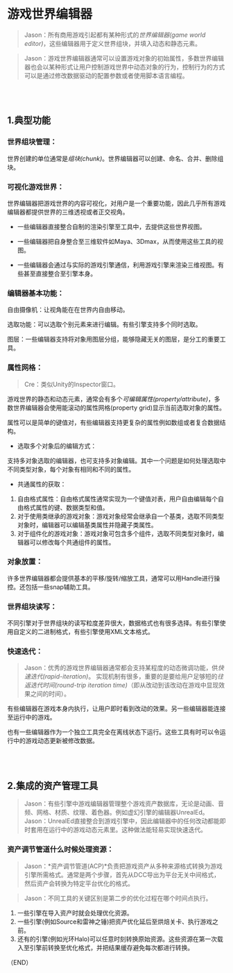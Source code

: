 # 游戏世界编辑器    

> Jason：所有商用游戏引起都有某种形式的*世界编辑器(game world editor)*，这些编辑器用于定义世界组块，并填入动态和静态元素。    

> Jason：游戏世界编辑器通常可以设置游戏对象的初始属性，多数世界编辑器也会以某种形式让用户控制游戏世界中动态对象的行为，控制行为的方式可以是通过修改数据驱动的配置参数或者使用脚本语言编程。      


<br />
<br />


## 1.典型功能    

### 世界组块管理：    

世界创建的单位通常是*组块(chunk)*。世界编辑器可以创建、命名、合并、删除组块。    

### 可视化游戏世界：    

世界编辑器把游戏世界的内容可视化，对用户是一个重要功能，因此几乎所有游戏编辑器都提供世界的三维透视或者正交视角。    

- 一些编辑器直接整合自制的渲染引擎至工具中，去提供这些世界视图。    

- 一些编辑器把自身整合至三维软件如Maya、3Dmax，从而使用这些工具的视图。    

- 一些编辑器会通过与实际的游戏引擎通信，利用游戏引擎来渲染三维视图。有些甚至直接整合至引擎本身。    

### 编辑器基本功能：    

自由摄像机：让视角能在在世界内自由移动。    

选取功能：可以选取个别元素来进行编辑。有些引擎支持多个同时选取。    

图层：一些编辑器支持将对象用图层分组，能够隐藏无关的图层，是分工的重要工具。    

### 属性网格：    

> Cre：类似Unity的Inspector窗口。    

游戏世界的静态和动态元素，通常会有多个*可编辑属性(property/attribute)*，多数世界编辑器会使用能滚动的属性网格(property grid)显示当前选取对象的属性。    

属性可以是简单的键值对，有些编辑器支持更复杂的属性例如数组或者复合数据结构。    

- 选取多个对象后的编辑方式：    

支持多对象选取的编辑器，也可支持多对象编辑。其中一个问题是如何处理选取中不同类型对象，每个对象有相同和不同的属性。      

- 共通属性的获取：    

1. 自由格式属性：自由格式属性通常实现为一个键值对表，用户自由编辑每个自由格式属性的键、数据类型和值。    
2. 对于使用类继承的游戏对象：游戏对象经常会继承自一个基类，选取不同类型对象时，编辑器可以编辑基类属性并隐藏子类属性。    
3. 对于组件化的游戏对象：游戏对象可包含多个组件，选取不同类型对象时，编辑器可以修改每个共通组件的属性。    

### 对象放置：    

许多世界编辑器都会提供基本的平移/旋转/缩放工具，通常可以用Handle进行操控。还包括一些snap辅助工具。    

### 世界组块读写：    

不同引擎对于世界组块的读写粒度差异很大，数据格式也有很多选择。有些引擎使用自定义的二进制格式，有些引擎使用XML文本格式。      

### 快速迭代：    

> Jason：优秀的游戏世界编辑器通常都会支持某程度的动态微调功能，供*快速迭代(rapid-iteration)*。 实现机制有很多，重要的是要给用户足够短的*往返迭代时间(round-trip iteration time)*（即从改动到该改动在游戏中显现效果之间的时间）。     

有些编辑器在游戏本身内执行，让用户即时看到改动的效果。另一些编辑器能连接至运行中的游戏。    

也有一些编辑器作为一个独立工具完全在离线状态下运行。这些工具有时可以令运行中的游戏动态更新被修改数据。    



<br />
<br />


## 2.集成的资产管理工具    

> Jason：有些引擎中游戏编辑器管理整个游戏资产数据库，无论是动画、音频、网格、材质、纹理、着色器。例如虚幻引擎的编辑器UnrealEd。    
> Jason：UnrealEd直接整合到游戏引擎中，因此编辑器中的任何改动都能即时套用在运行中的游戏动态元素里。这种做法能轻易实现快速迭代。    

### 资产调节管道什么时候处理资源：    

> Jason：*资产调节管道(ACP)*负责把游戏资产从多种来源格式转换为游戏引擎所需格式。通常是两个步骤，首先从DCC导出为平台无关中间格式，然后资产会转换为特定平台优化的格式。    

> Jason：不同工具的关键区别是第二步的优化过程在哪个时间点执行。    

1. 一些引擎在导入资产时就会处理优化资源。    
2. 一些引擎(例如Source和雷神之锤)把资产优化延后至烘焙关卡、执行游戏之前。    
3. 还有的引擎(例如光环Halo)可以任意时刻转换原始资源。这些资源在第一次载入至引擎前转换至优化格式，并把结果缓存避免每次都进行转换。      



（END）    